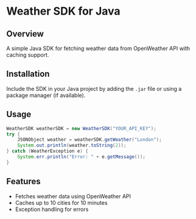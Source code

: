 # Weather SDK for Java

## Overview
A simple Java SDK for fetching weather data from OpenWeather API with caching support.

## Installation
Include the SDK in your Java project by adding the `.jar` file or using a package manager (if available).

## Usage
```java
WeatherSDK weatherSDK = new WeatherSDK("YOUR_API_KEY");
try {
    JSONObject weather = weatherSDK.getWeather("London");
    System.out.println(weather.toString(2));
} catch (WeatherException e) {
    System.err.println("Error: " + e.getMessage());
}
```

## Features
- Fetches weather data using OpenWeather API
- Caches up to 10 cities for 10 minutes
- Exception handling for errors
